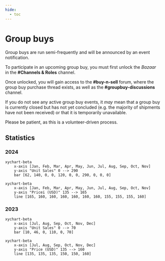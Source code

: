 ```yaml
---
hide:
  - toc
---
```


# Group buys

Group buys are run semi-frequently and will be announced by an event notification.

To participate in an upcoming group buy, you must first unlock the *Bazaar* in the __#Channels & Roles__ channel.

Once unlocked, you will gain access to the __#buy-n-sell__ forum, where the group buy purchase thread exists,
as well as the __#groupbuy-discussions__ channel.

If you do not see any active group buy events, it *may* mean that a group buy is currently closed but has not yet concluded
(e.g. the majority of shipments have not been received) or that it is temporarily unavailable.

Please be patient, as this is a volunteer-driven process.

## Statistics

### 2024

``` mermaid
xychart-beta
    x-axis [Jan, Feb, Mar, Apr, May, Jun, Jul, Aug, Sep, Oct, Nov]
    y-axis "Unit Sales" 0 --> 290
    bar [62, 140, 0, 0, 120, 0, 0, 290, 0, 0, 0]
```

``` mermaid
xychart-beta
    x-axis [Jan, Feb, Mar, Apr, May, Jun, Jul, Aug, Sep, Oct, Nov]
    y-axis "Pricei (USD)" 135 --> 165
    line [165, 160, 160, 160, 160, 160, 160, 155, 155, 155, 160]
```

### 2023

``` mermaid
xychart-beta
    x-axis [Jul, Aug, Sep, Oct, Nov, Dec]
    y-axis "Unit Sales" 0 --> 70
    bar [10, 46, 0, 110, 0, 70]
```

``` mermaid
xychart-beta
    x-axis [Jul, Aug, Sep, Oct, Nov, Dec]
    y-axis "Price (USD)" 135 --> 160
    line [135, 135, 135, 150, 150, 160]
```
